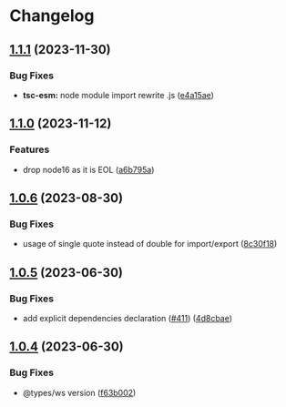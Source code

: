 # Changelog

## [1.1.1](https://github.com/loopingz/webda.io/compare/tsc-esm-v1.1.0...tsc-esm-v1.1.1) (2023-11-30)


### Bug Fixes

* **tsc-esm:** node module import rewrite .js ([e4a15ae](https://github.com/loopingz/webda.io/commit/e4a15ae90a761620520cb890fa5a9121415c453b))

## [1.1.0](https://github.com/loopingz/webda.io/compare/tsc-esm-v1.0.6...tsc-esm-v1.1.0) (2023-11-12)


### Features

* drop node16 as it is EOL ([a6b795a](https://github.com/loopingz/webda.io/commit/a6b795a76e5089a0cf81269c49e00131bc17c1a9))

## [1.0.6](https://github.com/loopingz/webda.io/compare/tsc-esm-v1.0.5...tsc-esm-v1.0.6) (2023-08-30)


### Bug Fixes

* usage of single quote instead of double for import/export ([8c30f18](https://github.com/loopingz/webda.io/commit/8c30f183082084e82bfa34df1cc4f69e7c1d67ca))

## [1.0.5](https://github.com/loopingz/webda.io/compare/tsc-esm-v1.0.4...tsc-esm-v1.0.5) (2023-06-30)


### Bug Fixes

* add explicit dependencies declaration ([#411](https://github.com/loopingz/webda.io/issues/411)) ([4d8cbae](https://github.com/loopingz/webda.io/commit/4d8cbae4d6d31b62df98832591bc97ca77ae6a69))

## [1.0.4](https://github.com/loopingz/webda.io/compare/tsc-esm-v1.0.3...tsc-esm-v1.0.4) (2023-06-30)


### Bug Fixes

* @types/ws version ([f63b002](https://github.com/loopingz/webda.io/commit/f63b0025b72f96f4282fbd30232f02164134ed5e))
